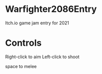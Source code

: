 # Warfighter2086Entry
Itch.io game jam entry for 2021
# Controls
Right-click to aim
Left-click to shoot

space to melee

